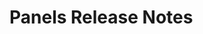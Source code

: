 <!-- Release notes authoring guidelines: http://keepachangelog.com/ -->

# Panels Release Notes

<!-- ## [Unreleased] -->

<!-- ## [VERSION] -->
